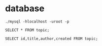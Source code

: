 # database

`./mysql -hlocalhost -uroot -p`

`SELECT * FROM topic;`

`SELECT id,title,author,created FROM topic;`
